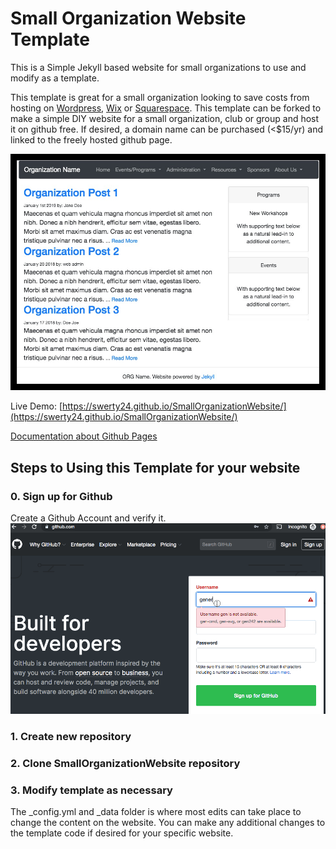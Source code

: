 # Small Organization Website Template
This is a Simple Jekyll based website for small organizations to use and modify as a template.

This template is great for a small organization looking to save costs from hosting on [Wordpress](https://wordpress.com/), [Wix](https://www.wix.com/) or [Squarespace](https://www.squarespace.com/). This template can be forked to make a simple DIY website for a small  organization, club or group and host it on github free. If desired, a domain name can be purchased (<$15/yr) and linked to the freely hosted github page.

![Demo Website Screenshot](assets/demo/SmallOrgWebDemoScreenshot.jpg)

Live Demo: [https://swerty24.github.io/SmallOrganizationWebsite/](https://swerty24.github.io/SmallOrganizationWebsite/)

[Documentation about Github Pages](https://help.github.com/en/articles/getting-started-with-github-pages)


## Steps to Using this Template for your website
### 0. Sign up for Github
Create a Github Account and verify it.
![not loading github login gif](assets/demo/01.GithubLogin.gif)
### 1. Create new repository
### 2. Clone SmallOrganizationWebsite repository
### 3. Modify template as necessary
The \_config.yml and \_data folder is where most edits can take place to change the content on the website.
You can make any additional changes to the template code if desired for your specific website.
